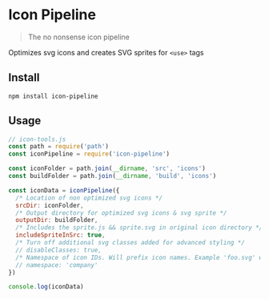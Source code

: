 # Icon Pipeline

> The no nonsense icon pipeline

Optimizes svg icons and creates SVG sprites for `<use>` tags

## Install

```
npm install icon-pipeline
```

## Usage

```js
// icon-tools.js
const path = require('path')
const iconPipeline = require('icon-pipeline')

const iconFolder = path.join(__dirname, 'src', 'icons')
const buildFolder = path.join(__dirname, 'build', 'icons')

const iconData = iconPipeline({
  /* Location of non optimized svg icons */
  srcDir: iconFolder,
  /* Output directory for optimized svg icons & svg sprite */
  outputDir: buildFolder,
  /* Includes the sprite.js && sprite.svg in original icon directory */
  includeSpriteInSrc: true,
  /* Turn off additional svg classes added for advanced styling */
  // disableClasses: true,
  /* Namespace of icon IDs. Will prefix icon names. Example 'foo.svg' will become 'company-foo' */
  // namespace: 'company'
})

console.log(iconData)
```
